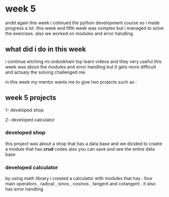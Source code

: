 # week 5
andd again this week i cotinued the python development course so i made progress a lot. this week and fifth week was complex but i managed to solve the exercises. also we worked on modules and error handling.
## what did i do in this week
i continue wtching mr.ordookhani top learn videos and they very useful.this week was about the modules and error handling but it gets more difficult and actualy the solving challenged me.

in this week my mentor wants me to give two projects such as : 

 week 5 projects
---
1- developed shop

2- developed calculator


### developed shop
this project was about a shop that has a data base and we dicided to craete a module that has **crud** codes also you can save and see the entire data base 
### developed calculator
by using math library i created a calculator with modules that has : four main operators , radical , sinos , cosinos , tangent and cotangent . it also has error handling
